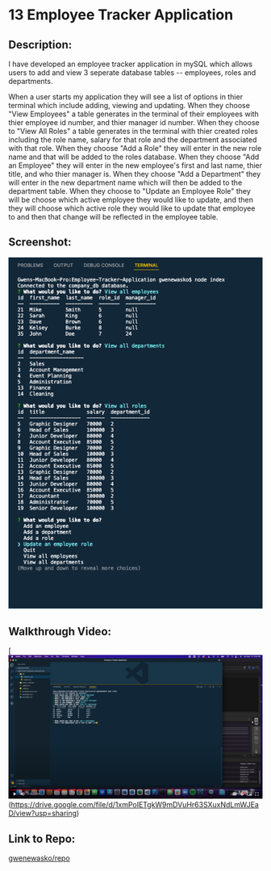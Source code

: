 # 13 Employee Tracker Application

## Description:
I have developed an employee tracker application in mySQL which allows users to add and view 3 seperate database tables -- employees, roles and departments.

When a user starts my application they will see a list of options in thier terminal which include adding, viewing and updating.
When they choose "View Employees" a table generates in the terminal of their employees with thier employee id number, and thier manager id number.
When they choose to "View All Roles" a table generates in the terminal with thier created roles including the role name, salary for that role and the department associated with that role.
When they choose "Add a Role" they will enter in the new role name and that will be added to the roles database.
When they choose "Add an Employee" they will enter in the new employee's first and last name, thier title, and who thier manager is.
When they choose "Add a Department" they will enter in the new department name which will then be added to the department table.
When they choose to "Update an Employee Role" they will be choose which active employee they would like to update, and then they will choose which active role they would like to update that employee to and then that change will be reflected in the employee table.

## Screenshot:
![mySQL employee tracker application](./img/HW13-employee-tracker-application.png)

## Walkthrough Video:
[![Employee application walkthrough video](./img/hw13-video-screenshot.png)(https://drive.google.com/file/d/1xmPoIETgkW9mDVuHr63SXuxNdLmWJEaD/view?usp=sharing)

## Link to Repo:
[gwenewasko/repo](https://github.com/gwenewasko/Employee-Tracker-Application)
